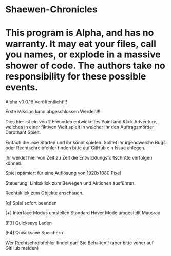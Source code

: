 ﻿
Shaewen-Chronicles
==================

This program is Alpha, and has no warranty. It may eat your files,
call you names, or explode in a massive shower of code. The authors take
no responsibility for these possible events.
========================================================================

Alpha v0.0.16 Veröffentlicht!!!

Erste Mission kann abgeschlossen Werden!!!

Dies hier ist ein von 2 Freunden entwickeltes Point and Klick Adventure, welches in einer fiktiven Welt spielt in welcher ihr den Auftragsmörder Darothant Spielt.

Einfach die .exe Starten und ihr könnt spielen.
Solltet ihr irgendwelche Bugs oder Rechtschreibfehler finden bitte auf GitHub ein Issue anlegen.

Ihr werdet hier von Zeit zu Zeit die Entwicklungsfortschritte verfolgen können.


Spiel optimiert für eine Auflösung von 1920x1080 Pixel


Steuerung:
Linksklick zum Bewegen und Aktionen ausführen.

Rechtsklick zum Objekte anschauen.

[q] Spiel sofort beenden

[+] Interface Modus umstellen Standard Hover Mode umgestellt Mausrad

[F3] Quicksave Laden

[F4] Quiscksave Speichern


Wer Rechtschreibfehler findet darf Sie Behalten!! (aber bitte voher auf GitHub melden)


